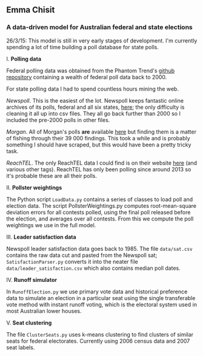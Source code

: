 ## Emma Chisit
### A data-driven model for Australian federal and state elections

26/3/15: This model is still in very early stages of development. I'm currently spending a lot of time building a poll database for state polls. 

I. **Polling data**

Federal polling data was obtained from the Phantom Trend's [github repository](https://github.com/PhantomTrend/ptcode) containing a wealth of federal poll data back to 2000. 

For state polling data I had to spend countless hours mining the web. 

*Newspoll*. This is the easiest of the lot. Newspoll keeps fantastic online archives of its polls, federal and all six states, [here](http://polling.newspoll.com.au/cgi-bin/polling//display_poll_data.pl?url_caller=trend); the only difficulty is cleaning it all up into csv files. They all go back further than 2000 so I included the pre-2000 polls in other files. 

*Morgan*. All of Morgan's polls **are** available [here](http://www.roymorgan.com/findings) but finding them is a matter of fishing through their 39 000 findings. This took a while and is probably something I should have scraped, but this would have been a pretty tricky task. 

*ReachTEL*. The only ReachTEL data I could find is on their website [here](https://www.reachtel.com.au/blog/category/tags/new-south-wales) (and various other tags). ReachTEL has only been polling since around 2013 so it's probable these are all their polls.

II. **Pollster weightings**

The Python script `LoadData.py` contains a series of classes to load poll and election data. The script PollsterWeightings.py computes root-mean-square deviation errors for all contests polled, using the final poll released before the election, and averages over all contests. From this we compute the poll weightings we use in the full model. 

III. **Leader satisfaction data**

Newspoll leader satisfaction data goes back to 1985. The file `data/sat.csv` contains the raw data cut and pasted from the Newspoll sat; `SatisfactionParser.py` converts it into the neater file `data/leader_satisfaction.csv` which also contains median poll dates. 

IV. **Runoff simulator**

In `RunoffElection.py` we use primary vote data and historical preference data to simulate an election in a particular seat using the single transferable vote method with instant runoff voting, which is the electoral system used in most Australian lower houses. 

V. **Seat clustering**

The file `ClusterSeats.py` uses k-means clustering to find clusters of similar seats for federal electorates. Currently using 2006 census data and 2007 seat labels. 
